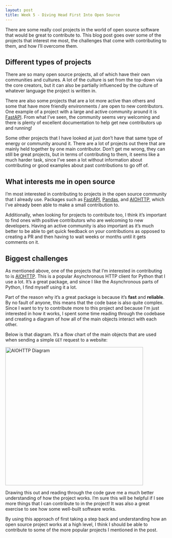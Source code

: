 ```yaml
---
layout: post
title: Week 5 - Diving Head First Into Open Source
---
```


There are some really cool projects in the world of open source software that would be great to contribute to. This blog post goes over some of the projects that interest me most, the challenges that come with contributing to them, and how I’ll overcome them.

<!--more-->

## Different types of projects

There are so many open source projects, all of which have their own communities and cultures. A lot of the culture is set from the top-down via the core creators, but it can also be partially influenced by the culture of whatever language the project is written in. 

There are also some projects that are a lot more active than others and some that have more friendly environments / are open to new contributors. One example of a project with a large and active community around it is [FastAPI](https://github.com/fastapi/fastapi). From what I’ve seen, the community seems very welcoming and there is plenty of excellent documentation to help get new contributors up and running!

Some other projects that I have looked at just don’t have that same type of energy or community around it. There are a lot of projects out there that are mainly held together by one main contributor. Don’t get me wrong, they can still be great projects, but in terms of contributing to them, it seems like a much harder task, since I’ve seen a lot without information about contributing or good examples about past contributions to go off of.

## What interests me in open source

I’m most interested in contributing to projects in the open source community that I already use. Packages such as [FastAPI](https://fastapi.tiangolo.com/), [Pandas](https://pandas.pydata.org/), and [AIOHTTP](https://docs.aiohttp.org/en/stable/), which I’ve already been able to make a small contribution to. 

Additionally, when looking for projects to contribute too, I think it’s important to find ones with positive contributors who are welcoming to new developers. Having an active community is also important as it’s much better to be able to get quick feedback on your contributions as opposed to creating a PR and then having to wait weeks or months until it gets comments on it.

## Biggest challenges

As mentioned above, one of the projects that I’m interested in contributing to is [AIOHTTP](https://docs.aiohttp.org/en/stable/). This is a popular Asynchronous HTTP client for Python that I use a lot. It’s a great package, and since I like the Asynchronous parts of Python, I find myself using it a lot.

Part of the reason why it’s a great package is because it’s **fast** and **reliable**. By no fault of anyone, this means that the code base is also quite complex. Since I want to try to contribute more to this project and because I'm just interested in how it works, I spent some time reading through the codebase and creating a diagram of how all of the main objects interact with each other.

Below is that diagram. It’s a flow chart of the main objects that are used when sending a simple `GET` request to a website: 

<img width="430px" src="/jpjacobpadilla-weekly/images/week5-image.jpg" alt="AIOHTTP Diagram">

Drawing this out and reading through the code gave me a much better understanding of how the project works. I’m sure this will be helpful if I see more things that I can contribute to in the project! It was also a great exercise to see how some well-built software works.

By using this approach of first taking a step back and understanding how an open source project works at a high level, I think I should be able to contribute to some of the more popular projects I mentioned in the post.

